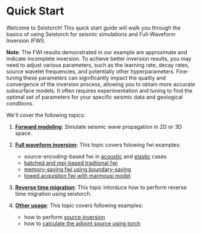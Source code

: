 # Quick Start
Welcome to Seistorch! This quick start guide will walk you through the basics of using Seistorch for seismic simulations and Full-Waveform Inversion (FWI). 

**Note**: The FWI results demonstrated in our example are approximate and indicate incomplete inversion. To achieve better inversion results, you may need to adjust various parameters, such as the learning rate, decay rates, source wavelet frequencies, and potentially other hyperparameters. Fine-tuning these parameters can significantly impact the quality and convergence of the inversion process, allowing you to obtain more accurate subsurface models. It often requires experimentation and tuning to find the optimal set of parameters for your specific seismic data and geological conditions.

We'll cover the following topics:

1. [**Forward modeling**](forward_modeling.md): Simulate seismic wave propagation in 2D or 3D space.

2. [**Full waveform inversion**](fwi.md): This topic covers folowing fwi examples:
    - source-encoding-based fwi in [acoustic](fwi.md#2d-source-encoding-acoustic-fwi) and [elastic](fwi.md#2d-source-encoding-elastic-fwi) cases
    - [batched and mpi-based tradtional fwi](fwi.md#2d-batched-classic-fwi)
    - [memory-saving fwi using boundary-saving](fwi.md#boundary-saving-based-automatic-differentiation)
    - [towed acquistion fwi with marmousi model](fwi.md#towed-streamer-data-generation-and-inversion)

3. [**Reverse time migration**](rtm.md): This topic intorduce how to perform reverse time migration using seistorch.

4. [**Other usage**](other_examples.md): This topic covers following examples:

    - how to perform [source inversion](other_examples.md#source-inversion)
    - how to [calculate the adjoint source using torch](other_examples.md#how-to-calculate-the-adjoint-source-in-torch)
